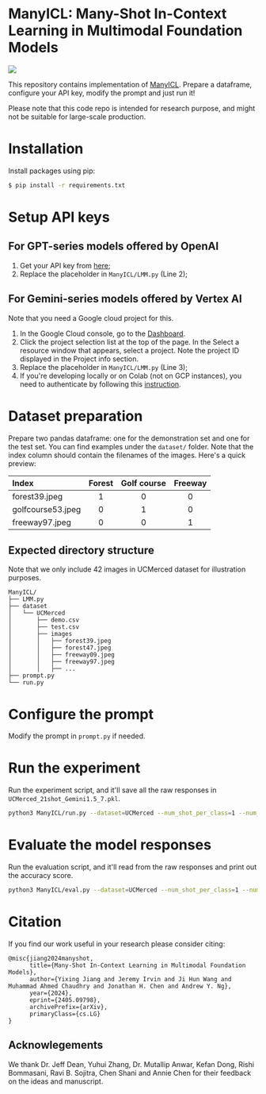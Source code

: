 # ManyICL: Many-Shot In-Context Learning in Multimodal Foundation Models

<p>
    <a href='https://arxiv.org/abs/2405.09798' target="_blank"><img src='https://img.shields.io/badge/Paper-Arxiv-red'></a>
</p>

This repository contains implementation of [ManyICL](https://arxiv.org/abs/2405.09798). Prepare a dataframe, configure your API key, modify the prompt and just run it!

Please note that this code repo is intended for research purpose, and might not be suitable for large-scale production.


# Installation
Install packages using pip:
```bash
$ pip install -r requirements.txt
```

# Setup API keys
## For GPT-series models offered by OpenAI
1. Get your API key from [here](https://platform.openai.com/api-keys);
2. Replace the placeholder in `ManyICL/LMM.py` (Line 2);

## For Gemini-series models offered by Vertex AI
Note that you need a Google cloud project for this. 
1. In the Google Cloud console, go to the [Dashboard](https://console.cloud.google.com/home).
2. Click the project selection list at the top of the page. In the Select a resource window that appears, select a project. Note the project ID displayed in the Project info section.
3. Replace the placeholder in `ManyICL/LMM.py` (Line 3);
4. If you're developing locally or on Colab (not on GCP instances), you need to authenticate by following this [instruction](https://cloud.google.com/vertex-ai/generative-ai/docs/multimodal/sdk-for-gemini/gemini-sdk-overview-reference#authenticate-vertex-python-sdk).

# Dataset preparation
Prepare two pandas dataframe: one for the demonstration set and one for the test set. You can find examples under the `dataset/` folder. Note that the index column should contain the filenames of the images. Here's a quick preview: 

| Index | Forest | Golf course | Freeway |
|:-------------|:--------------:|:--------------:|:--------------:|
|forest39.jpeg| 1 | 0 | 0 |
|golfcourse53.jpeg| 0 | 1 | 0 |
|freeway97.jpeg| 0 | 0 | 1 |

## Expected directory structure
Note that we only include 42 images in UCMerced dataset for illustration purposes. 

```
ManyICL/
├── LMM.py
├── dataset
│   └── UCMerced
│       ├── demo.csv
│       ├── test.csv
│       ├── images
│       │   ├── forest39.jpeg
│       │   ├── forest47.jpeg
│       │   ├── freeway09.jpeg
│       │   ├── freeway97.jpeg
│       │   ├── ...
├── prompt.py
└── run.py

```

# Configure the prompt

Modify the prompt in `prompt.py` if needed.

# Run the experiment
Run the experiment script, and it'll save all the raw responses in `UCMerced_21shot_Gemini1.5_7.pkl`.
```bash
python3 ManyICL/run.py --dataset=UCMerced --num_shot_per_class=1 --num_qns_per_round=7
```

# Evaluate the model responses
Run the evaluation script, and it'll read from the raw responses and print out the accuracy score.
```bash
python3 ManyICL/eval.py --dataset=UCMerced --num_shot_per_class=1 --num_qns_per_round=7
```

# Citation

If you find our work useful in your research please consider citing:

```
@misc{jiang2024manyshot,
      title={Many-Shot In-Context Learning in Multimodal Foundation Models}, 
      author={Yixing Jiang and Jeremy Irvin and Ji Hun Wang and Muhammad Ahmed Chaudhry and Jonathan H. Chen and Andrew Y. Ng},
      year={2024},
      eprint={2405.09798},
      archivePrefix={arXiv},
      primaryClass={cs.LG}
}
```

## Acknowlegements
We thank Dr. Jeff Dean, Yuhui Zhang, Dr. Mutallip Anwar, Kefan Dong, Rishi Bommasani, Ravi B. Sojitra, Chen Shani and Annie Chen for their feedback on the ideas and manuscript. 

